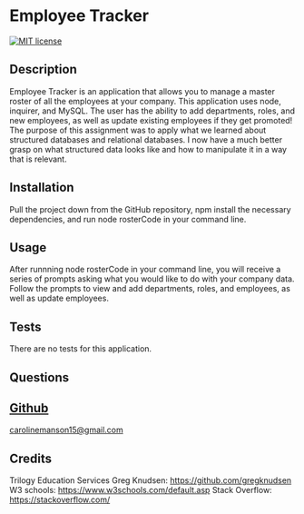 # Employee Tracker

[![MIT license](https://img.shields.io/badge/License-MIT-blue.svg)](https://lbesson.mit-license.org/)

## Description

Employee Tracker is an application that allows you to manage a master roster of all the employees at your company. This application uses node, inquirer, and MySQL. The user has the ability to add departments, roles, and new employees, as well as update existing employees if they get promoted! The purpose of this assignment was to apply what we learned about structured databases and relational databases. I now have a much better grasp on what structured data looks like and how to manipulate it in a way that is relevant.

## Installation

Pull the project down from the GitHub repository, npm install the necessary dependencies, and run node rosterCode in your command line.

## Usage

After runnning node rosterCode in your command line, you will receive a series of prompts asking what you would like to do with your company data. Follow the prompts to view and add departments, roles, and employees, as well as update employees.

## Tests

There are no tests for this application.

## Questions

[Github](http://github.com/carolinem15)
----
carolinemanson15@gmail.com

## Credits

Trilogy Education Services
Greg Knudsen: https://github.com/gregknudsen
W3 schools: https://www.w3schools.com/default.asp
Stack Overflow: https://stackoverflow.com/
